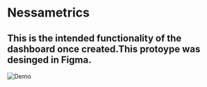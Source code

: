 # Nessametrics

## This is the intended functionality of the dashboard once created.This protoype was desinged in Figma.

![Demo](DarkMode.gif)
